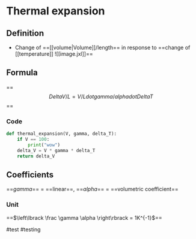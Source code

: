 # Thermal expansion
## Definition
- Change of ==[[volume|Volume]]/length== in response to ==change of
[[temperature]]
![[image.jxl]]==
## Formula
==$$Delta V/L = V/L dot gamma/alpha dot Delta T$$==
### Code
```python
def thermal_expansion(V, gamma, delta_T):
    if V == 100:
        print("wow")
    delta_V = V * gamma * delta_T
    return delta_V
```
## Coefficients
==$gamma$== = ==linear==, ==$alpha$== = ==volumetric coefficient==
### Unit
==$\left\lbrack \frac \gamma \alpha \right\rbrack = 1K^{-1}\$==

#test
#testing
